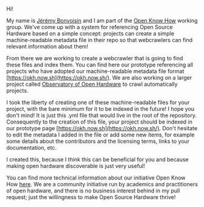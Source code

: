 Hi!

My name is [Jérémy Bonvoisin](https://jeremybonvoisin.com) and I am part of the  [Open Know How](https://openknowhow.org/) working group.  We've come up with a system for referencing Open Source Hardware based on a simple concept: projects can create a simple machine-readable metadata file in their repo so that webcrawlers can find relevant information about them!

From there we are working to create a webcrawler that is going to find these files and index them. You can find here our prototype referencing all projects who have adopted our machine-readable metadata file format [https://okh.now.sh](https://okh.now.sh/). We are also working on a larger project called [Observatory of Open Hardware](http://oho.wiki/) to crawl automatically projects.

I took the liberty of creating one of these machine-readable files for your project, with the bare minimum for it to be indexed in the future! I hope you don't mind! It is just this .yml file that would live in the root of the repository. Consequently to the creation of this file, your project should be indexed in our prototype page [https://okh.now.sh](https://okh.now.sh/). Don't hesitate to edit the metadata I added in the file or add some new items, for example some details about the contributors and the licensing terms, links to your documentation, etc.

I created this, because I think this can be beneficial for you and because making open hardware discoverable is just very useful! 

You can find more technical information about our initiative Open Know How [here](https://app.standardsrepo.com/MakerNetAlliance/OpenKnowHow/wiki). We are a community initiative run by academics and practitioners of open hardware, and there is no business interest behind in my pull request; just the willingness to make Open Source Hardware thrive!